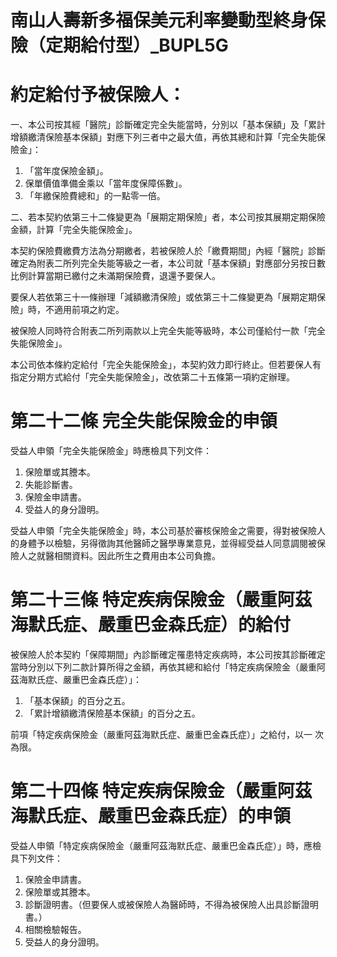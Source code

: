 # 南山人壽新多福保美元利率變動型終身保險（定期給付型）_BUPL5G

# 約定給付予被保險人：

一、本公司按其經「醫院」診斷確定完全失能當時，分別以「基本保額」及「累計增額繳清保險基本保額」對應下列三者中之最大值，再依其總和計算「完全失能保險金」：

1. 「當年度保險金額」。
2. 保單價值準備金乘以「當年度保障係數」。
3. 「年繳保險費總和」的一點零一倍。

二、若本契約依第三十二條變更為「展期定期保險」者，本公司按其展期定期保險金額，計算「完全失能保險金」。

本契約保險費繳費方法為分期繳者，若被保險人於「繳費期間」內經「醫院」診斷確定為附表二所列完全失能等級之一者，本公司就「基本保額」對應部分另按日數比例計算當期已繳付之未滿期保險費，退還予要保人。

要保人若依第三十一條辦理「減額繳清保險」或依第三十二條變更為「展期定期保險」時，不適用前項之約定。

被保險人同時符合附表二所列兩款以上完全失能等級時，本公司僅給付一款「完全失能保險金」。

本公司依本條約定給付「完全失能保險金」，本契約效力即行終止。但若要保人有指定分期方式給付「完全失能保險金」，改依第二十五條第一項約定辦理。

# 第二十二條   完全失能保險金的申領

受益人申領「完全失能保險金」時應檢具下列文件：

1. 保險單或其謄本。
2. 失能診斷書。
3. 保險金申請書。
4. 受益人的身分證明。

受益人申領「完全失能保險金」時，本公司基於審核保險金之需要，得對被保險人的身體予以檢驗，另得徵詢其他醫師之醫學專業意見，並得經受益人同意調閱被保險人之就醫相關資料。因此所生之費用由本公司負擔。

# 第二十三條   特定疾病保險金（嚴重阿茲海默氏症、嚴重巴金森氏症）的給付

被保險人於本契約「保障期間」內診斷確定罹患特定疾病時，本公司按其診斷確定當時分別以下列二款計算所得之金額，再依其總和給付「特定疾病保險金（嚴重阿茲海默氏症、嚴重巴金森氏症）」：

1. 「基本保額」的百分之五。
2. 「累計增額繳清保險基本保額」的百分之五。

前項「特定疾病保險金（嚴重阿茲海默氏症、嚴重巴金森氏症）」之給付，以一
次為限。

# 第二十四條   特定疾病保險金（嚴重阿茲海默氏症、嚴重巴金森氏症）的申領

受益人申領「特定疾病保險金（嚴重阿茲海默氏症、嚴重巴金森氏症）」時，應檢具下列文件：

1. 保險金申請書。
2. 保險單或其謄本。
3. 診斷證明書。（但要保人或被保險人為醫師時，不得為被保險人出具診斷證明書。）
4. 相關檢驗報告。
5. 受益人的身分證明。